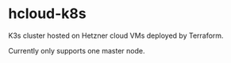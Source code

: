 # hcloud-k8s
K3s cluster hosted on Hetzner cloud VMs deployed by Terraform.

Currently only supports one master node.
